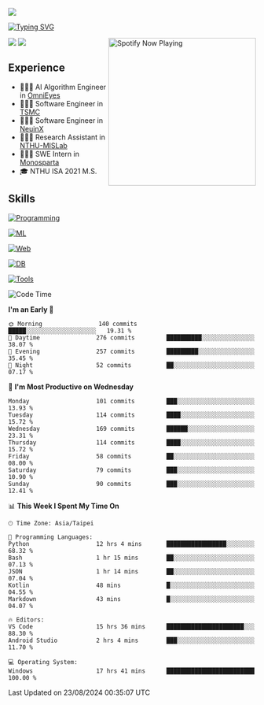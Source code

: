![](https://komarev.com/ghpvc/?username=peter0512lee&color=ff69b4)

[![Typing SVG](https://readme-typing-svg.herokuapp.com?color=F742BA&size=20&lines=Hi!+I'm+JYL)](https://git.io/typing-svg)

[<img src="https://spotify-now-playing.peter0512lee.vercel.app/api/spotify-playing" alt="Spotify Now Playing" width="300" align="right" />](https://open.spotify.com/user/21iyoswqgnkoe7peuesmqnhgy)

![](https://leetcard.jacoblin.cool/peter0512lee?theme=dark)
![](https://github-readme-activity-graph.vercel.app/graph?username=peter0512lee&theme=github)

## Experience
- 🧑🏻‍💻 AI Algorithm Engineer in [OmniEyes](https://www.theomnieyes.com/)
- 🧑🏻‍💻 Software Engineer in [TSMC](https://www.tsmc.com/)
- 🧑🏻‍💻 Software Engineer in [NeuinX](https://neuinx.com/)
- 🧑🏻‍💻 Research Assistant in [NTHU-MISLab](https://mislab.cs.nthu.edu.tw/)
- 🧑🏻‍💻 SWE Intern in [Monosparta](https://monosparta.org/)
- 🎓 NTHU ISA 2021 M.S.

## Skills
[![Programming](https://skillicons.dev/icons?i=py,kotlin,js)](https://skillicons.dev)

[![ML](https://skillicons.dev/icons?i=pytorch,opencv,sklearn)](https://skillicons.dev)

[![Web](https://skillicons.dev/icons?i=html,css,react,tailwind,nodejs,vite)](https://skillicons.dev)

[![DB](https://skillicons.dev/icons?i=firebase,sqlite,mysql,mongodb)](https://skillicons.dev)

[![Tools](https://skillicons.dev/icons?i=git,github,githubactions,vercel,docker,kubernetes,vscode,postman,anaconda,androidstudio)](https://skillicons.dev)

<!--
<table><tr><td valign="top" width="50%">

<img src="https://github-readme-stats-sigma-five.vercel.app/api?username=peter0512lee&hide_border=true&show_icons=true&locale=en&layout=compact&theme=dracula" align="left" style="width: 100%" />

</td><td valign="top" width="50%">

<img src="https://github-readme-stats-sigma-five.vercel.app/api/top-langs?username=peter0512lee&hide_border=true&show_icons=true&locale=en&layout=compact&theme=dracula" align="left" style="width: 100%" />

</td></tr></table>  
-->

<!--START_SECTION:waka-->
![Code Time](http://img.shields.io/badge/Code%20Time-1%2C236%20hrs%2023%20mins-blue)

**I'm an Early 🐤** 

```text
🌞 Morning                140 commits         █████░░░░░░░░░░░░░░░░░░░░   19.31 % 
🌆 Daytime                276 commits         ██████████░░░░░░░░░░░░░░░   38.07 % 
🌃 Evening                257 commits         █████████░░░░░░░░░░░░░░░░   35.45 % 
🌙 Night                  52 commits          ██░░░░░░░░░░░░░░░░░░░░░░░   07.17 % 
```
📅 **I'm Most Productive on Wednesday** 

```text
Monday                   101 commits         ███░░░░░░░░░░░░░░░░░░░░░░   13.93 % 
Tuesday                  114 commits         ████░░░░░░░░░░░░░░░░░░░░░   15.72 % 
Wednesday                169 commits         ██████░░░░░░░░░░░░░░░░░░░   23.31 % 
Thursday                 114 commits         ████░░░░░░░░░░░░░░░░░░░░░   15.72 % 
Friday                   58 commits          ██░░░░░░░░░░░░░░░░░░░░░░░   08.00 % 
Saturday                 79 commits          ███░░░░░░░░░░░░░░░░░░░░░░   10.90 % 
Sunday                   90 commits          ███░░░░░░░░░░░░░░░░░░░░░░   12.41 % 
```


📊 **This Week I Spent My Time On** 

```text
🕑︎ Time Zone: Asia/Taipei

💬 Programming Languages: 
Python                   12 hrs 4 mins       █████████████████░░░░░░░░   68.32 % 
Bash                     1 hr 15 mins        ██░░░░░░░░░░░░░░░░░░░░░░░   07.13 % 
JSON                     1 hr 14 mins        ██░░░░░░░░░░░░░░░░░░░░░░░   07.04 % 
Kotlin                   48 mins             █░░░░░░░░░░░░░░░░░░░░░░░░   04.55 % 
Markdown                 43 mins             █░░░░░░░░░░░░░░░░░░░░░░░░   04.07 % 

🔥 Editors: 
VS Code                  15 hrs 36 mins      ██████████████████████░░░   88.30 % 
Android Studio           2 hrs 4 mins        ███░░░░░░░░░░░░░░░░░░░░░░   11.70 % 

💻 Operating System: 
Windows                  17 hrs 41 mins      █████████████████████████   100.00 % 
```


 Last Updated on 23/08/2024 00:35:07 UTC
<!--END_SECTION:waka-->


<!--
**peter0512lee/peter0512lee** is a ✨ _special_ ✨ repository because its `README.md` (this file) appears on your GitHub profile.

